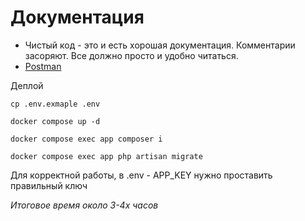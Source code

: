 # Документация

- Чистый код - это и есть хорошая документация. Комментарии засоряют. Все должно просто и удобно читаться.
- [Postman](https://documenter.getpostman.com/view/23865388/2s9YyqihZh)

Деплой
```shell 
cp .env.exmaple .env

docker compose up -d

docker compose exec app composer i

docker compose exec app php artisan migrate
```

Для корректной работы, в .env - APP_KEY нужно проставить правильный ключ

*Итоговое время около 3-4х часов*
